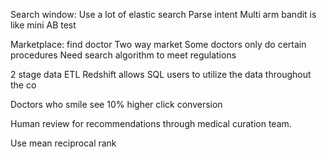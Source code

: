 Search window:
Use a lot of elastic search
Parse intent
Multi arm bandit is like mini AB test


Marketplace: find doctor
Two way market
Some doctors only do certain procedures
Need search algorithm to meet regulations

2 stage data ETL
Redshift allows SQL users to utilize the data throughout the co

Doctors who smile see 10% higher click conversion
 
Human review for recommendations through medical curation team.

Use mean reciprocal rank